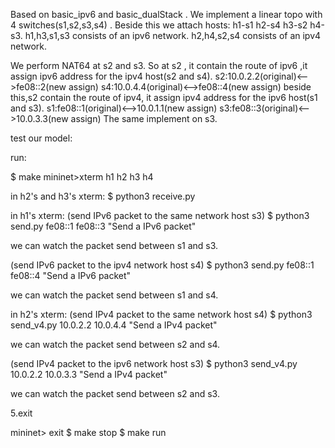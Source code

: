 Based on basic_ipv6 and basic_dualStack .
We implement a linear topo with 4 switches(s1,s2,s3,s4) . Beside this we attach hosts: h1-s1 h2-s4 h3-s2 h4-s3.
h1,h3,s1,s3 consists of an ipv6 network.
h2,h4,s2,s4 consists of an ipv4 network.

We perform NAT64 at s2 and s3.
So at s2 , it contain the route of ipv6 ,it assign ipv6 address for the ipv4 host(s2 and s4). 
		s2:10.0.2.2(original)<-->fe08::2(new assign)
		s4:10.0.4.4(original)<-->fe08::4(new assign)
	beside this,s2 contain the route of ipv4, it assign ipv4 address for the ipv6 host(s1 and s3).													s1:fe08::1(original)<-->10.0.1.1(new assign)
		s3:fe08::3(original)<-->10.0.3.3(new assign)
The same implement on s3.								  	

test our model:

run:    

$ make
mininet>xterm h1 h2 h3 h4

in h2's and h3's xterm:
$ python3 receive.py

in h1's xterm:
(send IPv6 packet to the same network host s3)
$ python3 send.py fe08::1 fe08::3 "Send a IPv6 packet"

we can watch the packet send between s1 and s3.

(send IPv6 packet to the ipv4 network host s4)
$ python3 send.py fe08::1 fe08::4 "Send a IPv6 packet"

we can watch the packet send between s1 and s4.

in h2's xterm:
(send IPv4 packet to the same network host s4)
$ python3 send_v4.py 10.0.2.2 10.0.4.4 "Send a IPv4 packet"

we can watch the packet send between s2 and s4.

(send IPv4 packet to the ipv6 network host s3)
$ python3 send_v4.py 10.0.2.2 10.0.3.3 "Send a IPv4 packet"

we can watch the packet send between s2 and s3.


5.exit

mininet> exit
$ make stop
$ make run 